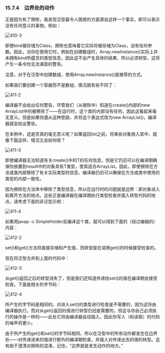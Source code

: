 ### 15.7.4　边界处的动作

正是因为有了擦除，我发现泛型最令人困惑的方面源自这样一个事实，即可以表示没有任何意义的事物。例如：

![410-3](../Images/image03226.jpeg)

即使kind被存储为Class<T>，擦除也意味着它实际将被存储为Class，没有任何参数。因此，当你在使用它时，例如在创建数组时，Array.newInstance()实际上并未拥有kind所蕴含的类型信息，因此这不会产生具体的结果，所以必须转型，这将产生一条令你无法满意的警告。

注意，对于在泛型中创建数组，使用Array.newInstance()是推荐的方式。

如果我们要创建一个容器而不是数组，情况就有些不同了：

![411-2](../Images/image03227.jpeg)

编译器不会给出任何警告，尽管我们（从擦除中）知道在create()内部的new ArrayList<T>中的<T>被移除了——在运行时，这个类的内部没有任何<T>，因此这看起来毫无意义。但是如果你遵从这种思路，并将这个表达式改为new ArrayList()，编译器就会给出警告。

在本例中，这是否真的毫无意义呢？如果返回list之前，将某些对象放入其中，就像下面这样，情况又会如何呢？

![411-3](../Images/image03228.jpeg)

即使编译器无法知道有关create()中的T的任何信息，但是它仍旧可以在编译期确保你放置到result中的对象具有T类型，使其适合ArrayList<T>。因此，即使擦除在方法或类内部移除了有关实际类型的信息，编译器仍旧可以确保在方法或类中使用的类型的内部一致性。

因为擦除在方法体中移除了类型信息，所以在运行时的问题就是边界：即对象进入和离开方法的地点。这些正是编译器在编译期执行类型检查并插入转型代码的地点。请考虑下面的非泛型示例：

![411-4](../Images/image03229.jpeg)

如果用javap -c SimpleHolder反编译这个类，就可以得到下面的（经过编辑的）内容：

![412-2](../Images/image03230.jpeg)

set()和get()方法将直接存储和产生值，而转型是在调用get()的时候接受检查的。

现在将泛型合并到上面的代码中：

![412-3](../Images/image03231.jpeg)

从get()返回之后的转型消失了，但是我们还知道传递给set()的值在编译期会接受检查。下面是相关的字节码：

![412-4](../Images/image03232.jpeg)

所产生的字节码是相同的。对进入set()的类型进行检查是不需要的，因为这将由编译器执行。而对从get()返回的值进行转型仍旧是需要的，但这与你自己必须执行的操作是一样的——此处它将由编译器自动插入，因此你写入（和读取）的代码的噪声将更小。

由于所产生的get()和set()的字节码相同，所以在泛型中的所有动作都发生在边界处——对传递进来的值进行额外的编译期检查，并插入对传递出去的值的转型。这有助于澄清对擦除的混淆，记住，“边界就是发生动作的地方。”